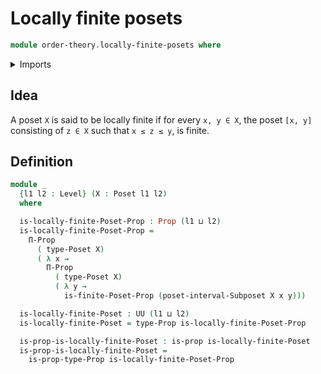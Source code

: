 # Locally finite posets

```agda
module order-theory.locally-finite-posets where
```

<details><summary>Imports</summary>

```agda
open import foundation.propositions
open import foundation.universe-levels

open import order-theory.finite-posets
open import order-theory.interval-subposets
open import order-theory.posets
```

</details>

## Idea

A poset `X` is said to be locally finite if for every `x, y ∈ X`, the poset
`[x, y]` consisting of `z ∈ X` such that `x ≤ z ≤ y`, is finite.

## Definition

```agda
module _
  {l1 l2 : Level} (X : Poset l1 l2)
  where

  is-locally-finite-Poset-Prop : Prop (l1 ⊔ l2)
  is-locally-finite-Poset-Prop =
    Π-Prop
      ( type-Poset X)
      ( λ x →
        Π-Prop
          ( type-Poset X)
          ( λ y →
            is-finite-Poset-Prop (poset-interval-Subposet X x y)))

  is-locally-finite-Poset : UU (l1 ⊔ l2)
  is-locally-finite-Poset = type-Prop is-locally-finite-Poset-Prop

  is-prop-is-locally-finite-Poset : is-prop is-locally-finite-Poset
  is-prop-is-locally-finite-Poset =
    is-prop-type-Prop is-locally-finite-Poset-Prop
```
